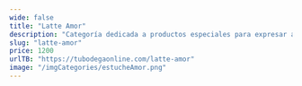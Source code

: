 ```yaml
---
wide: false
title: "Latte Amor"
description: "Categoría dedicada a productos especiales para expresar amor y afecto."
slug: "latte-amor"
price: 1200
urlTB: "https://tubodegaonline.com/latte-amor"
image: "/imgCategories/estucheAmor.png"
---
```

